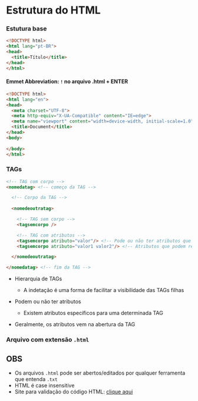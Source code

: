 # Estrutura do HTML

### Estutura base

```html
<!DOCTYPE html>
<html lang="pt-BR">
<head>
  <title>Título</title>
</head>
</html>
```

#### Emmet Abbreviation: `!` no arquivo .html + ENTER

```html
<!DOCTYPE html>
<html lang="en">
<head>
  <meta charset="UTF-8">
  <meta http-equiv="X-UA-Compatible" content="IE=edge">
  <meta name="viewport" content="width=device-width, initial-scale=1.0">
  <title>Document</title>
</head>
<body>
  
</body>
</html>
```

### TAGs

```html
<!-- TAG com corpo -->
<nomedatag> <!-- começo da TAG -->

  <!-- Corpo da TAG -->
  
  <nomedeoutratag>

    <!-- TAG sem corpo -->
    <tagsemcorpo />

    <!-- TAG com atributos -->  
    <tagsemcorpo atributo="valor"/> <!-- Pode ou não ter atributos que recebem valores -->
    <tagsemcorpo atributo="valor1 valor2"/> <!-- Atributos que podem receber 1 ou + valores -->

  </nomedeoutratag>

</nomedatag> <!-- fim da TAG -->
```

* Hierarquia de TAGs 
  * A indetação é uma forma de facilitar a visibilidade das TAGs filhas

* Podem ou não ter atributos
  * Existem atributos específicos para uma determinada TAG
  
* Geralmente, os atributos vem na abertura da TAG

### Arquivo com extensão `.html`

## OBS

* Os arquivos `.html` pode ser abertos/editados por qualquer ferramenta que entenda `.txt`
* HTML é case insensitive
* Site para validação do código HTML: [clique aqui](https://validator.w3.org/)
